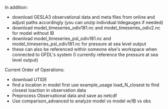 In addition:
* download GESLA3 observational data and meta files from online and adjust paths accordingly (you can unzip individual tidegauges if needed)
* download model_timeseries_odiv181.nc and model_timeseries_odiv2.nc for model without IB
* download model_timeseries_psl_odiv181.nc and model_timeseries_psl_odiv181.nc for pressure at sea level output
* these can also be referenced within someone else's workspace when connected to GFDL's system (I currently reference the pressure at sea level output)

Current Order of Operations:
* download UTIDE
* find a location in model first use example_usage load_N_closest to find closest loaction in observation data
* Preprocess Observational data and save as netcdf
* Use comparison_advanced to analyze model vs model w/IB vs obs
